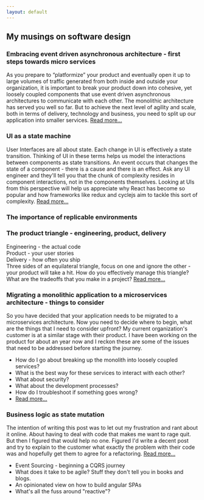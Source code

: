 ```yaml
---
layout: default
---
```


## My musings on software design

### Embracing event driven asynchronous architecture - first steps towards micro services

As you prepare to “platformize” your product and eventually open it up to large volumes of traffic generated from both inside and outside your organization, it is important to break your product down into cohesive, yet loosely coupled components that use event driven asynchronous architectures to communicate with each other. The monolithic architecture has served you well so far. But to achieve the next level of agility and scale, both in terms of delivery, technology and business, you need to split up our application into smaller services. [Read more...](/posts/embracing-event-driven-asynchronous-architecture-first-steps-to-microservices)

### UI as a state machine

User Interfaces are all about state. Each change in UI is effectively a state transition. Thinking of UI in these terms helps us model the interactions between components as state transitions. An event occurs that changes the state of a component - there is a cause and there is an effect. Ask any UI engineer and they'll tell you that the chunk of complexity resides in component interactions, not in the components themselves. Looking at UIs from this perspective will help us appreciate why React has become so popular and how frameworks like redux and cyclejs aim to tackle this sort of complexity. [Read more...](/posts/ui-as-state-machine)

### The importance of replicable environments



### The product triangle - engineering, product, delivery

Engineering - the actual code  
Product - your user stories  
Delivery - how often you ship  
Three sides of an equilateral triangle, focus on one and ignore the other - your product will take a hit. How do you effectively manage this triangle? What are the tradeoffs that you make in a project? [Read more...](/posts/the-product-triangle-engineering-product-delivery)

### Migrating a monolithic application to a microservices architecture - things to consider
So you have decided that your application needs to be migrated to a microservices architecture. Now you need to decide where to begin, what are the things that I need to consider upfront? My current organization's customer is at a similar stage with their product. I have been working on the product for about an year now and I reckon these are some of the issues that need to be addressed before starting the journey.

* How do I go about breaking up the monolith into loosely coupled services?
* What is the best way for these services to interact with each other?
* What about security?  
* What about the development processes?
* How do I troubleshoot if something goes wrong?
* [Read more...](/posts/migrating-monolith-to-microservices)

### Business logic as state mutation
The intention of writing this post was to let out my frustration and rant about it online. About having to deal with code that makes me want to rage quit. But then I figured that would help no one. Figured I'd write a decent post and try to explain to the customer what exactly the problem with their code was and hopefully get them to agree for a refactoring. [Read more...](/posts/business-logic-as-state-mutation)

* Event Sourcing - beginning a CQRS journey
* What does it take to be agile? Stuff they don't tell you in books and blogs.
* An opinionated view on how to build angular SPAs
* What's all the fuss around "reactive"?
